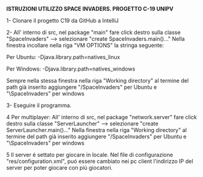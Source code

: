 **ISTRUZIONI UTILIZZO SPACE INVADERS. PROGETTO C-19 UNIPV**

1- Clonare il progetto C19 da GitHub a IntelliJ

2- All' interno di src, nel package "main" fare click destro sulla classe "SpaceInvaders" --> selezionare "create SpaceInvaders.main()..."
Nella finestra incollare nella riga "VM OPTIONS" la stringa seguente:

Per Ubuntu:
-Djava.library.path=natives_linux
	
Per Windows:
-Djava.library.path=natives_windows

Sempre nella stessa finestra nella riga "Working directory" al termine del path già inserito aggiungere "/SpaceInvaders" per Ubuntu e "\SpaceInvaders" per windows

3- Eseguire il programma.
	
4 Per multiplayer: 
All' interno di src, nel package "network.server" fare click destro sulla classe "ServerLauncher" --> selezionare "create ServerLauncher.main()..."
Nella finestra nella riga "Working directory" al termine del path già inserito aggiungere "/SpaceInvaders" per Ubuntu e "\SpaceInvaders" per windows

5 Il server é settato per giocare in locale.
Nel file di configurazione "res/configuration.xml", puó essere cambiato nei pc client l'indirizzo IP del server per poter giocare con più giocatori.
